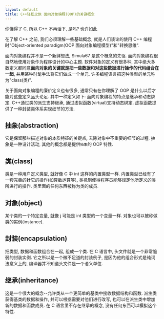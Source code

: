 ```yaml
---
layout: default
title: C++轻松之旅 面向对象编程(OOP)的关键概念
---
```


你懂得了 C, 所以 C++ 不再话下, 是吗? 也许如此.

在了解 C++ 之前, 我们必须理解一些基础概念, 就是人们谈论的使用 C++ 编程时"Object-oriented paradigm(OOP 面向对象编程模型)"和"转换思维".

面向对象编程并不是一个新鲜想法, Simula67 是这个概念的先驱. 面向对象编程很自然地使用对象作为程序设计的中心主题. 软件对象的定义有很多种, 其中绝大多数定义都同意**面向对象的关键就是把一些数据和对这些数据进行操作的代码组合在一起**, 并用某种时髦手法将它们做成一个单元. 许多编程语言把这种类型的单元称为"class(类)".

关于面向对象编程的廉价定义也有很多, 通常只有在你理解了 OOP 是什么以后才能对这些定义品头论足. 其中一种定义如下:
     面向对象编程的特点是继承和动态绑定. C++通过类的派生支持继承, 通过虚拟函数(virtual)支持动态绑定. 虚拟函数提供了一种封装类体系实现细节的方法.

## 抽象(abstraction)
它是保留那些描述对象的本质特征的关键点, 去除对象中不重要的细节的过程. 抽象是一种设计活动, 其他的概念都是提供`抽象`的 OOP 特性.

## 类(class)
类是一种用户定义类型, 就好像 C 中 int 这样的内置类型一样. 内置类型已经有了一套完善的针它的操作(如算数运算等), 类机制使得程序员能够规定他所定义的类所进行的操作. 类里面的任何东西被称为类的成员.

## 对象(object)
某个类的一个特定变量, 就像 j 可能是 int 类型的一个变量一样. 对象也可以被称做类的实例(instance).

## 封装(encapsulation)
把类型, 数据和函数组合在一起, 组成一个类. 在 C 语言中, 头文件就是一个非常脆弱的封装实例. 它之所以是一个微不足道的封装例子, 是因为他的组合形式是纯词法意义上的, 编译器并不知道头文件是一个语义单位.

## 继承(inheritance)
这是一个很大的概念--允许类从一个更简单的基类中接收数据结构和函数. 派生类获得基类的数据和操作, 并可以根据需要对他们进行改写, 也可以在派生类中增加新的数据和函数成员. 在 C 语言里不存在继承的概念, 没有任何东西可以模拟这个特性.


